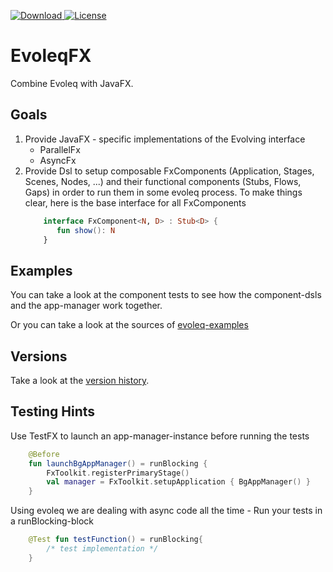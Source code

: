 [ ![Download](https://api.bintray.com/packages/drx/maven/evoleq-fx/images/download.svg?version=1.3.2) ](https://bintray.com/drx/maven/evoleq-fx/1.3.0/link)
[![License](https://img.shields.io/badge/License-Apache%202.0-blue.svg)](https://opensource.org/licenses/Apache-2.0)


# EvoleqFX
Combine Evoleq with JavaFX. 


## Goals
1. Provide JavaFX - specific  implementations of the Evolving interface
    * ParallelFx
    * AsyncFx
2. Provide Dsl to setup composable FxComponents (Application, Stages, Scenes, Nodes, ...) and
their functional components (Stubs, Flows, Gaps) in order to run them in some evoleq process. 
To make things clear, here is the base interface for all FxComponents 
    ```kotlin
        interface FxComponent<N, D> : Stub<D> {
           fun show(): N
        }

    ```


## Examples 
You can take a look at the component tests to see how the component-dsls and the 
app-manager work together.

Or you can take a look at the sources of [evoleq-examples](https://bitbucket.org/dr-smith/evoleq-examples/src/master/) 

## Versions
Take a look at the [version history](VERSIONS.md).



## Testing Hints

Use TestFX to launch an app-manager-instance before running the tests
```kotlin
    @Before
    fun launchBgAppManager() = runBlocking {
        FxToolkit.registerPrimaryStage()
        val manager = FxToolkit.setupApplication { BgAppManager() }
    }
```

Using evoleq we are dealing with async code all the time - Run your tests in a runBlocking-block
```kotlin
    @Test fun testFunction() = runBlocking{
        /* test implementation */
    }
``` 